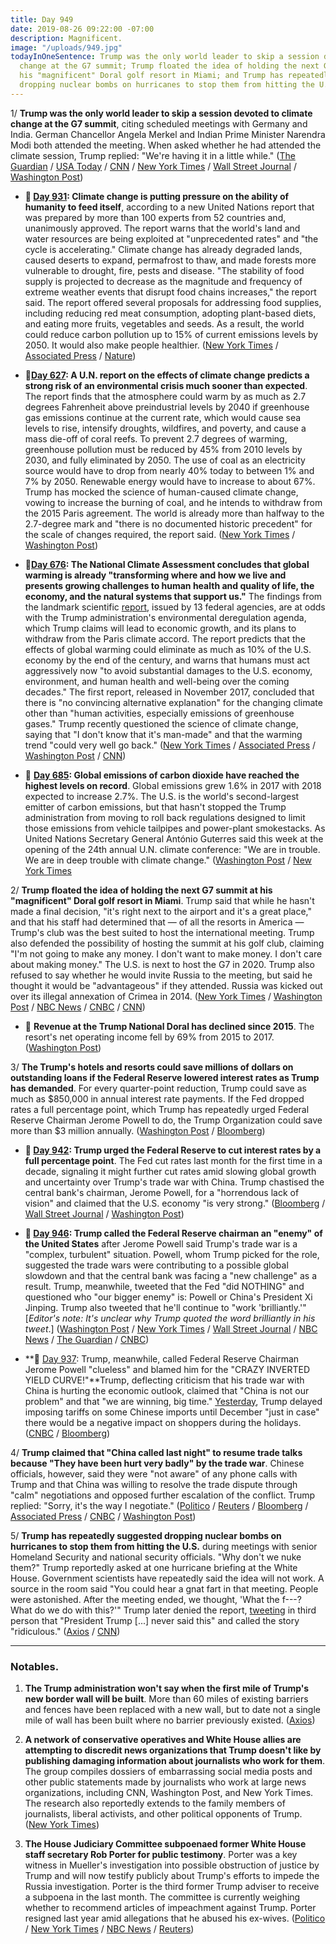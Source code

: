 ```yaml
---
title: Day 949
date: 2019-08-26 09:22:00 -07:00
description: Magnificent.
image: "/uploads/949.jpg"
todayInOneSentence: Trump was the only world leader to skip a session devoted to climate
  change at the G7 summit; Trump floated the idea of holding the next G7 summit at
  his "magnificent" Doral golf resort in Miami; and Trump has repeatedly suggested
  dropping nuclear bombs on hurricanes to stop them from hitting the U.S.
---
```


1/ **Trump was the only world leader to skip a session devoted to climate change at the G7 summit**, citing scheduled meetings with Germany and India. German Chancellor Angela Merkel and Indian Prime Minister Narendra Modi both attended the meeting. When asked whether he had attended the climate session, Trump replied: "We're having it in a little while." ([The Guardian](https://www.theguardian.com/us-news/2019/aug/26/donald-trump-skips-g7-talks-on-climate-crisis-and-amazon-fires) / [USA Today](https://www.usatoday.com/story/news/politics/2019/08/26/trump-not-seen-g-7-climate-meeting-amid-fight-over-paris-accord/2118251001/) / [CNN](https://www.cnn.com/2019/08/26/politics/donald-trump-g7-climate-summit/index.html) / [New York Times](https://www.nytimes.com/2019/08/26/world/europe/g7-live-updates.html) / [Wall Street Journal](https://www.wsj.com/articles/trump-says-china-called-u-s-to-get-back-to-the-table-after-latest-tariff-spat-11566807487) / [Washington Post](https://www.washingtonpost.com/politics/g-7-summit-set-to-end-with-little-consensus-amid-trumps-mixed-messaging-on-the-trade-war/2019/08/26/c73b49ac-c76d-11e9-a1fe-ca46e8d573c0_story.html))

* **📌 [Day 931](https://whatthefuckjusthappenedtoday.com/2019/08/08/day-931/#10-climate-change-is-putting-pressur): Climate change is putting pressure on the ability of humanity to feed itself**, according to a new United Nations report that was prepared by more than 100 experts from 52 countries and, unanimously approved. The report warns that the world's land and water resources are being exploited at "unprecedented rates" and "the cycle is accelerating." Climate change has already degraded lands, caused deserts to expand, permafrost to thaw, and made forests more vulnerable to drought, fire, pests and disease. "The stability of food supply is projected to decrease as the magnitude and frequency of extreme weather events that disrupt food chains increases," the report said. The report offered several proposals for addressing food supplies, including reducing red meat consumption, adopting plant-based diets, and eating more fruits, vegetables and seeds. As a result, the world could reduce carbon pollution up to 15% of current emissions levels by 2050. It would also make people healthier. ([New York Times](https://www.nytimes.com/2019/08/08/climate/climate-change-food-supply.html) / [Associated Press](https://apnews.com/afb6990efd7c437da19c6d4d9976899c) / [Nature](https://www.nature.com/articles/d41586-019-02409-7))

* **📌[Day 627](https://whatthefuckjusthappenedtoday.com/2018/10/08/day-627/): A U.N. report on the effects of climate change predicts a strong risk of an environmental crisis much sooner than expected**. The report finds that the atmosphere could warm by as much as 2.7 degrees Fahrenheit above preindustrial levels by 2040 if greenhouse gas emissions continue at the current rate, which would cause sea levels to rise, intensify droughts, wildfires, and poverty, and cause a mass die-off of coral reefs. To prevent 2.7 degrees of warming, greenhouse pollution must be reduced by 45% from 2010 levels by 2030, and fully eliminated by 2050. The use of coal as an electricity source would have to drop from nearly 40% today to between 1% and 7% by 2050. Renewable energy would have to increase to about 67%. Trump has mocked the science of human-caused climate change, vowing to increase the burning of coal, and he intends to withdraw from the 2015 Paris agreement. The world is already more than halfway to the 2.7-degree mark and "there is no documented historic precedent" for the scale of changes required, the report said. ([New York Times](https://www.nytimes.com/2018/10/07/climate/ipcc-climate-report-2040.html) / [Washington Post](https://www.washingtonpost.com/energy-environment/2018/10/08/world-has-only-years-get-climate-change-under-control-un-scientists-say/))

* **📌[Day 676](https://whatthefuckjusthappenedtoday.com/2018/11/26/day-676/#1-the-national-climate-assessment-co): The National Climate Assessment concludes that global warming is already "transforming where and how we live and presents growing challenges to human health and quality of life, the economy, and the natural systems that support us."** The findings from the landmark scientific [report](https://nca2018.globalchange.gov/), issued by 13 federal agencies, are at odds with the Trump administration's environmental deregulation agenda, which Trump claims will lead to economic growth, and its plans to withdraw from the Paris climate accord. The report predicts that the effects of global warming could eliminate as much as 10% of the U.S. economy by the end of the century, and warns that humans must act aggressively now "to avoid substantial damages to the U.S. economy, environment, and human health and well-being over the coming decades." The first report, released in November 2017, concluded that there is "no convincing alternative explanation" for the changing climate other than "human activities, especially emissions of greenhouse gases." Trump recently questioned the science of climate change, saying that "I don't know that it's man-made" and that the warming trend "could very well go back." ([New York Times](https://www.nytimes.com/2018/11/23/climate/us-climate-report.html) / [Associated Press](https://apnews.com/f9732784135c4f4a8963daff79e2583e) / [Washington Post](https://www.washingtonpost.com/energy-environment/2018/11/23/major-trump-administration-climate-report-says-damages-are-intensifying-across-country/) / [CNN](https://www.cnn.com/2018/11/23/health/climate-change-report-bn/index.html))

* 📌 **[Day 685](https://whatthefuckjusthappenedtoday.com/2018/12/05/day-685/#2-global-emissions-of-carbon-dioxide): Global emissions of carbon dioxide have reached the highest levels on record**. Global emissions grew 1.6% in 2017 with 2018 expected to increase 2.7%. The U.S. is the world's second-largest emitter of carbon emissions, but that hasn't stopped the Trump administration from moving to roll back regulations designed to limit those emissions from vehicle tailpipes and power-plant smokestacks. As United Nations Secretary General António Guterres said this week at the opening of the 24th annual U.N. climate conference: "We are in trouble. We are in deep trouble with climate change." ([Washington Post](https://www.washingtonpost.com/energy-environment/2018/12/05/we-are-trouble-global-carbon-emissions-reached-new-record-high/) / [New York Times](https://www.nytimes.com/2018/12/05/climate/greenhouse-gas-emissions-2018.html)

2/ **Trump floated the idea of holding the next G7 summit at his "magnificent" Doral golf resort in Miami**. Trump said that while he hasn't made a final decision, "it's right next to the airport and it's a great place," and that his staff had determined that — of all the resorts in America — Trump's club was the best suited to host the international meeting. Trump also defended the possibility of hosting the summit at his golf club, claiming "I'm not going to make any money. I don't want to make money. I don't care about making money." The U.S. is next to host the G7 in 2020. Trump also refused to say whether he would invite Russia to the meeting, but said he thought it would be "advantageous" if they attended. Russia was kicked out over its illegal annexation of Crimea in 2014. ([New York Times](https://www.nytimes.com/2019/08/26/world/europe/trump-doral-g7.html) / [Washington Post](https://www.washingtonpost.com/politics/trump-sings-the-praises-of-his-resort-in-florida-as-g-7-host-for-2020/2019/08/26/17409c1e-c7ea-11e9-8067-196d9f17af68_story.html) / [NBC News](https://www.nbcnews.com/politics/donald-trump/trump-says-next-g-7-be-hosted-miami-possibly-his-n1046246) / [CNBC](https://www.cnbc.com/2019/08/26/trump-says-the-next-g-7-will-most-likely-be-at-his-miami-golf-course.html) / [CNN](https://www.cnn.com/2019/08/26/politics/trump-g7-doral-miami/index.html))

* 📌 **Revenue at the Trump National Doral has declined since 2015**. The resort's net operating income fell by 69% from 2015 to 2017. ([Washington Post](https://www.washingtonpost.com/politics/trumps-prized-doral-resort-is-in-steep-decline-according-to-company-documents-showing-his-business-problems-are-mounting/2019/05/14/03cc701a-6b54-11e9-be3a-33217240a539_story.html))

3/ **The Trump's hotels and resorts could save millions of dollars on outstanding loans if the Federal Reserve lowered interest rates as Trump has demanded**. For every quarter-point reduction, Trump could save as much as $850,000 in annual interest rate payments. If the Fed dropped rates a full percentage point, which Trump has repeatedly urged Federal Reserve Chairman Jerome Powell to do, the Trump Organization could save more than $3 million annually. ([Washington Post](https://www.washingtonpost.com/politics/trumps-company-could-save-millions-if-interest-rates-fall-as-he-demands/2019/08/24/5e5df684-c5a9-11e9-b5e4-54aa56d5b7ce_story.html) / [Bloomberg](https://www.bloomberg.com/news/articles/2019-08-02/trump-saves-about-1-million-with-powell-s-interest-rate-cut))

* **📌 [Day 942](https://whatthefuckjusthappenedtoday.com/2019/08/19/day-942/#6-trump-urged-the-federal-reserve-to): Trump urged the Federal Reserve to cut interest rates by a full percentage point**. The Fed cut rates last month for the first time in a decade, signaling it might further cut rates amid slowing global growth and uncertainty over Trump's trade war with China. Trump chastised the central bank's chairman, Jerome Powell, for a "horrendous lack of vision" and claimed that the U.S. economy "is very strong." ([Bloomberg](https://www.bloomberg.com/news/articles/2019-08-19/trump-urges-fed-to-cut-interest-rates-to-boost-the-world-economy) / [Wall Street Journal](https://www.wsj.com/articles/trump-calls-for-a-big-fed-rate-cut-again-criticizes-central-bank-chairman-11566230832) / [Washington Post](https://www.washingtonpost.com/politics/trump-calls-on-fed-to-cut-rates-by-100-basis-points-amid-recession-fears/2019/08/19/289f192a-c292-11e9-9986-1fb3e4397be4_story.html))

* **📌 [Day 946](https://whatthefuckjusthappenedtoday.com/2019/08/23/day-946/#1-trump-called-the-federal-reserve-c): Trump called the Federal Reserve chairman an "enemy" of the United States** after Jerome Powell said Trump's trade war is a "complex, turbulent" situation. Powell, whom Trump picked for the role, suggested the trade wars were contributing to a possible global slowdown and that the central bank was facing a "new challenge" as a result. Trump, meanwhile, tweeted that the Fed "did NOTHING" and questioned who "our bigger enemy" is: Powell or China's President Xi Jinping. Trump also tweeted that he'll continue to "work 'brilliantly.'" \[*Editor's note: It's unclear why Trump quoted the word brilliantly in his tweet*.\] ([Washington Post](https://www.washingtonpost.com/business/2019/08/23/fed-chair-powell-vows-sustain-expansion-he-doesnt-commit-deep-interest-rate-cuts-trump-wants/) / [New York Times](https://www.nytimes.com/2019/08/23/business/powell-fed-interest-rates-trump.html) / [Wall Street Journal](https://www.wsj.com/articles/powell-says-fed-prepared-to-provide-stimulus-if-a-slowdown-hits-u-s-economy-11566568965) / [NBC News](https://www.nbcnews.com/politics/donald-trump/trump-slams-fed-chief-who-our-biggest-enemy-jay-powell-n1045786) / [The Guardian](https://www.theguardian.com/business/2019/aug/23/fed-chair-jerome-powell-trump-trade-policies-new-challenge) / [CNBC](https://www.cnbc.com/2019/08/23/trump-tweets-who-is-our-bigger-enemy-fed-chairman-powell-or-chinese-president-xi.html))

* **📌 [Day 937](https://whatthefuckjusthappenedtoday.com/2019/08/14/day-937/#6-trump-meanwhile-called-federal-res): Trump, meanwhile, called Federal Reserve Chairman Jerome Powell "clueless" and blamed him for the "CRAZY INVERTED YIELD CURVE!"**Trump, deflecting criticism that his trade war with China is hurting the economic outlook, claimed that "China is not our problem" and that "we are winning, big time." [Yesterday](https://whatthefuckjusthappenedtoday.com/2019/08/13/day-936/#1-trump-delayed-imposing-tariffs-on), Trump delayed imposing tariffs on some Chinese imports until December "just in case" there would be a negative impact on shoppers during the holidays. ([CNBC](https://www.cnbc.com/2019/08/14/trump-hammers-clueless-jay-powell-rails-against-crazy-inverted-yield-curve.html) / [Bloomberg](https://www.bloomberg.com/news/articles/2019-08-14/trump-hits-fed-over-crazy-inverted-yield-curve-as-stocks-fall))

4/ **Trump claimed that "China called last night" to resume trade talks because "They have been hurt very badly" by the trade war**. Chinese officials, however, said they were "not aware" of any phone calls with Trump and that China was willing to resolve the trade dispute through "calm" negotiations and opposed further escalation of the conflict. Trump replied: "Sorry, it's the way I negotiate." ([Politico](https://www.politico.com/story/2019/08/26/trump-china-renewed-trade-talks-1475224) / [Reuters](https://www.reuters.com/article/us-usa-trade-china/china-says-wants-calm-resolution-to-u-s-trade-war-idUSKCN1VG03C) / [Bloomberg](https://www.bloomberg.com/news/articles/2019-08-26/china-firmly-opposes-u-s-trade-war-escalation-liu-says) / [Associated Press](https://apnews.com/568961a192964b849529746567b56a85) / [CNBC](https://www.cnbc.com/2019/08/26/trump-says-he-believes-china-sincerely-wants-a-trade-deal.html) / [Washington Post](https://www.washingtonpost.com/business/economy/trump-insists-tough-trade-tactics-working-but-time-is-running-out/2019/08/26/1fe28ec6-c7d7-11e9-a1fe-ca46e8d573c0_story.html))

5/ **Trump has repeatedly suggested dropping nuclear bombs on hurricanes to stop them from hitting the U.S.** during meetings with senior Homeland Security and national security officials. "Why don't we nuke them?" Trump reportedly asked at one hurricane briefing at the White House. Government scientists have repeatedly said the idea will not work. A source in the room said "You could hear a gnat fart in that meeting. People were astonished. After the meeting ended, we thought, 'What the f---? What do we do with this?'" Trump later denied the report, [tweeting](https://twitter.com/realDonaldTrump/status/1165918301932916736) in third person that "President Trump \[...\] never said this" and called the story "ridiculous."  ([Axios](https://www.axios.com/trump-nuclear-bombs-hurricanes-97231f38-2394-4120-a3fa-8c9cf0e3f51c.html) / [CNN](https://www.cnn.com/2019/08/26/politics/donald-trump-nuclear-bombs-hurricanes/index.html))

---

### Notables.

1. **The Trump administration won't say when the first mile of Trump's new border wall will be built**. More than 60 miles of existing barriers and fences have been replaced with a new wall, but to date not a single mile of wall has been built where no barrier previously existed. ([Axios](https://www.axios.com/trump-border-wall-new-construction-3b7ad3a4-e50c-4330-86bc-193df9e27405.html))

2. **A network of conservative operatives and White House allies are attempting to discredit news organizations that Trump doesn't like by publishing damaging information about journalists who work for them**. The group compiles dossiers of embarrassing social media posts and other public statements made by journalists who work at large news organizations, including CNN, Washington Post, and New York Times. The research also reportedly extends to the family members of journalists, liberal activists, and other political opponents of Trump. ([New York Times](https://www.nytimes.com/2019/08/25/us/politics/trump-allies-news-media.html))

3. **The House Judiciary Committee subpoenaed former White House staff secretary Rob Porter for public testimony**. Porter was a key witness in Mueller's investigation into possible obstruction of justice by Trump and will now testify publicly about Trump's efforts to impede the Russia investigation. Porter is the third former Trump adviser to receive a subpoena in the last month. The committee is currently weighing whether to recommend articles of impeachment against Trump. Porter resigned last year amid allegations that he abused his ex-wives. ([Politico](https://www.politico.com/story/2019/08/26/house-judiciary-committee-subpoena-rob-porter-1469634) / [New York Times](https://www.nytimes.com/2019/08/26/us/politics/rob-porter-judiciary-subpoena.html) / [NBC News](https://www.nbcnews.com/politics/congress/house-judiciary-committee-subpoenas-former-white-house-aide-rob-porter-n1046436) / [Reuters](https://www.reuters.com/article/us-usa-trump-porter-idUSKCN1VG1A5))